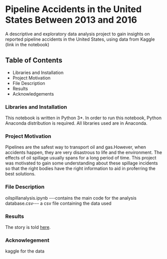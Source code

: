 # Pipeline Accidents in the United States Between 2013 and 2016
A descriptive and exploratory data analysis project to gain insights on reported pipeline accidents in the United States, using data from Kaggle (link in the notebook)

## Table of Contents
- Libraries and Installation
- Project Motivation
- File Description
- Results
- Acknowledgements

### Libraries and Installation
This notebook is written in Python 3*. 
In order to run this notebook, Python Anaconda distribution is required. 
All libraries used are in Anaconda. 

### Project Motivation
Pipelines are the safest way to transport oil and gas.However, when accidents happen, they are very disastrous to life and the environment. The effects of oil spillage usually spans for a long period of time. This project was motivated to gain some understanding about these spillage incidents so that the right bodies  have the right information to aid in proferring the best solutions.

### File Description
oilspillanalysis.ipynb ---contains the main code for the analysis
database.csv--- a csv file containing the data used

### Results
The story is told [here](https://medium.com/@oladipodracheal/pipeline-accidents-in-the-united-states-between-2013-and-2016-e9cb2c240cc9).

### Acknowlegement
kaggle for the data